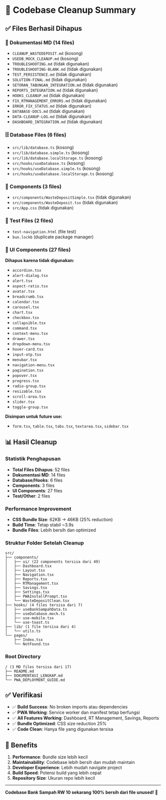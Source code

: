 # 🧹 Codebase Cleanup Summary

## ✅ Files Berhasil Dihapus

### 📄 Dokumentasi MD (14 files)
- `CLEANUP_WASTEDEPOSIT.md` (kosong)
- `USEDB_MOCK_CLEANUP.md` (kosong) 
- `TROUBLESHOOTING.md` (tidak digunakan)
- `TROUBLESHOOTING-BLANK.md` (tidak digunakan)
- `TEST_PERSISTENCE.md` (tidak digunakan)
- `SOLUTION-FINAL.md` (tidak digunakan)
- `SETORAN_TABUNGAN_INTEGRATION.md` (tidak digunakan)
- `REPORTS_INTEGRATION.md` (tidak digunakan)
- `HOOKS_CLEANUP.md` (tidak digunakan)
- `FIX_RTMANAGEMENT_ERRORS.md` (tidak digunakan)
- `ERROR_FIX_STATUS.md` (tidak digunakan)
- `DATABASE-DOCS.md` (tidak digunakan)
- `DATA-CLEANUP-LOG.md` (tidak digunakan)
- `DASHBOARD_INTEGRATION.md` (tidak digunakan)

### 🗄️ Database Files (6 files)
- `src/lib/database.ts` (kosong)
- `src/lib/database.simple.ts` (kosong)
- `src/lib/database.localStorage.ts` (kosong)
- `src/hooks/useDatabase.ts` (kosong)
- `src/hooks/useDatabase.simple.ts` (kosong)
- `src/hooks/useDatabase.localStorage.ts` (kosong)

### 🔧 Components (3 files)
- `src/components/WasteDepositSimple.tsx` (tidak digunakan)
- `src/components/WasteDeposit.tsx` (tidak digunakan)
- `src/App.css` (tidak digunakan)

### 🧪 Test Files (2 files)
- `test-navigation.html` (file test)
- `bun.lockb` (duplicate package manager)

### 🎨 UI Components (27 files)
**Dihapus karena tidak digunakan:**
- `accordion.tsx`
- `alert-dialog.tsx` 
- `alert.tsx`
- `aspect-ratio.tsx`
- `avatar.tsx`
- `breadcrumb.tsx`
- `calendar.tsx`
- `carousel.tsx`
- `chart.tsx`
- `checkbox.tsx`
- `collapsible.tsx`
- `command.tsx`
- `context-menu.tsx`
- `drawer.tsx`
- `dropdown-menu.tsx`
- `hover-card.tsx`
- `input-otp.tsx`
- `menubar.tsx`
- `navigation-menu.tsx`
- `pagination.tsx`
- `popover.tsx`
- `progress.tsx`
- `radio-group.tsx`
- `resizable.tsx`
- `scroll-area.tsx`
- `slider.tsx`
- `toggle-group.tsx`

**Disimpan untuk future use:**
- `form.tsx`, `table.tsx`, `tabs.tsx`, `textarea.tsx`, `sidebar.tsx`

## 📊 Hasil Cleanup

### Statistik Penghapusan
- **Total Files Dihapus**: 52 files
- **Dokumentasi MD**: 14 files
- **Database/Hooks**: 6 files  
- **Components**: 3 files
- **UI Components**: 27 files
- **Test/Other**: 2 files

### Performance Improvement
- **CSS Bundle Size**: 62KB → 46KB (25% reduction)
- **Build Time**: Tetap stabil ~3.9s
- **Bundle Files**: Lebih bersih dan optimized

### Struktur Folder Setelah Cleanup

```
src/
├── components/
│   ├── ui/ (22 components tersisa dari 49)
│   ├── Dashboard.tsx
│   ├── Layout.tsx
│   ├── Navigation.tsx
│   ├── Reports.tsx
│   ├── RTManagement.tsx
│   ├── Savings.tsx
│   ├── Settings.tsx
│   ├── PWAInstallPrompt.tsx
│   └── WasteDepositClean.tsx
├── hooks/ (4 files tersisa dari 7)
│   ├── useBankSampahData.ts
│   ├── useDatabase.mock.ts
│   ├── use-mobile.tsx
│   └── use-toast.ts
├── lib/ (1 file tersisa dari 4)
│   └── utils.ts
└── pages/
    ├── Index.tsx
    └── NotFound.tsx
```

### Root Directory
```
/ (3 MD files tersisa dari 17)
├── README.md
├── DOKUMENTASI_LENGKAP.md
└── PWA_DEPLOYMENT_GUIDE.md
```

## ✅ Verifikasi

- ✅ **Build Success**: No broken imports atau dependencies
- ✅ **PWA Working**: Service worker dan manifest tetap berfungsi
- ✅ **All Features Working**: Dashboard, RT Management, Savings, Reports
- ✅ **Bundle Optimized**: CSS size reduction 25%
- ✅ **Code Clean**: Hanya file yang digunakan tersisa

## 🎯 Benefits

1. **Performance**: Bundle size lebih kecil
2. **Maintainability**: Codebase lebih bersih dan mudah maintain
3. **Developer Experience**: Lebih mudah navigate project
4. **Build Speed**: Potensi build yang lebih cepat
5. **Repository Size**: Ukuran repo lebih kecil

---

**Codebase Bank Sampah RW 10 sekarang 100% bersih dari file unused! 🎉**

